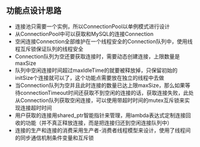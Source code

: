 ## 功能点设计思路

- 连接池只需要一个实例，所以ConnectionPool以单例模式进行设计
- 从ConnectionPool中可以获取和MySQL的连接Connection
- 空闲连接Connection全部维护在一个线程安全的Connection队列中，使用线程互斥锁保证队列的线程安全
- Connection队列为空还要获取连接时，需要动态创建连接，上限数量是maxSize
- 队列中空闲连接时间超过maxIdleTime的就要被释放掉，只保留初始的initSize个连接就可以了，这个功能点需要放在独立的线程中去做
- 当Connection队列为空并且此时连接的数量已达上限maxSize，那么如果等待connectionTimeout时间还获取不到空闲的连接的话，获取连接失败，此处从Connection队列获取空闲连接，可以使用带超时时间的mutex互斥锁来实现连接超时时间
- 用户获取的连接用shared_ptr智能指针来管理，用lambda表达式定制连接回收的功能（并不真正释放连接，而是把连接归还到空闲连接队列中）
- 连接的生产和连接的消费采用生产者-消费者线程模型来设计，使用了线程间的同步通信机制条件变量和互斥锁

